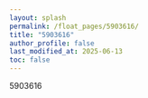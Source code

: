 ```yaml
---
layout: splash
permalink: /float_pages/5903616/
title: "5903616"
author_profile: false
last_modified_at: 2025-06-13
toc: false
---
```

 
5903616
